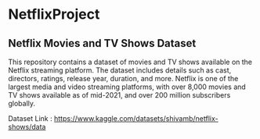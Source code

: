 # NetflixProject

## Netflix Movies and TV Shows Dataset

This repository contains a dataset of movies and TV shows available on the Netflix streaming platform. The dataset includes details such as cast, directors, ratings, release year, duration, and more. Netflix is one of the largest media and video streaming platforms, with over 8,000 movies and TV shows available as of mid-2021, and over 200 million subscribers globally.

Dataset Link : https://www.kaggle.com/datasets/shivamb/netflix-shows/data 

